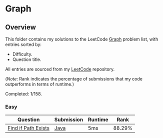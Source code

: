 # Graph

## Overview
This folder contains my solutions to the LeetCode [Graph](https://leetcode.com/problem-list/graph/) problem list,
with entries sorted by:
- Difficulty.
- Question title.

All entries are sourced from my [LeetCode](https://github.com/shumarb/leetcode) repository.

(*Note*: Rank indicates the percentage of submissions that my code outperforms in terms of runtime.)

Completed: 1/158.

### Easy
| Question                                                                                                                | Submission                                                                                                   | Runtime | Rank   |
|-------------------------------------------------------------------------------------------------------------------------|--------------------------------------------------------------------------------------------------------------|---------|--------|
| [Find if Path Exists](https://leetcode.com/problems/find-if-path-exists-in-graph/description/)                          | [Java](https://github.com/shumarb/leetcode/blob/main/submissions/java/FindIfPathExistsInGraph.java)          | 5ms     | 88.29% |
